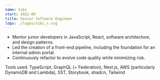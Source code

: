 ```yaml
---
name: Sibi
start: 2022-09
title: Senior Software Engineer
logo: ./logos/sibi_s.svg
---
```


- Mentor junior developers in JavaScript, React, software architecture, and design patterns.
- Led the creation of a front-end pipeline, including the foundation for an internal admin portal.
- Continuously refactor to evolve code quality while minimizing risk.

Tools used: TypeScript, GraphQL (+ Federation), Next.js, AWS (particularly DynamoDB and Lambda), SST, Storybook, shadcn, Tailwind
